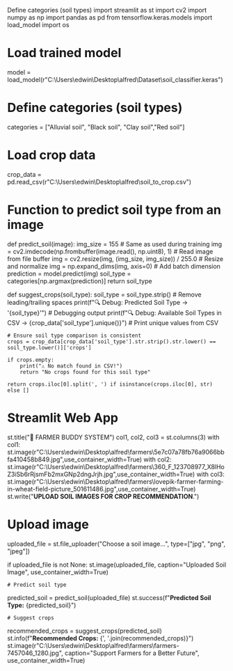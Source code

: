  Define categories (soil types)
import streamlit as st
import cv2
import numpy as np
import pandas as pd
from tensorflow.keras.models import load_model
import os

# Load trained model
model = load_model(r"C:\Users\edwin\Desktop\alfred\Dataset\soil_classifier.keras")

# Define categories (soil types)
categories = ["Alluvial soil", "Black soil", "Clay soil","Red soil"]


# Load crop data
crop_data = pd.read_csv(r"C:\Users\edwin\Desktop\alfred\soil_to_crop.csv")

# Function to predict soil type from an image
def predict_soil(image):
    img_size = 155  # Same as used during training
    img = cv2.imdecode(np.frombuffer(image.read(), np.uint8), 1)  # Read image from file buffer
    img = cv2.resize(img, (img_size, img_size)) / 255.0  # Resize and normalize
    img = np.expand_dims(img, axis=0)  # Add batch dimension
    prediction = model.predict(img)
    soil_type = categories[np.argmax(prediction)]
    return soil_type


def suggest_crops(soil_type):
    soil_type = soil_type.strip()  # Remove leading/trailing spaces
    print(f"🔍 Debug: Predicted Soil Type -> '{soil_type}'")  # Debugging output
    print(f"🔍 Debug: Available Soil Types in CSV -> {crop_data['soil_type'].unique()}")  # Print unique values from CSV

    # Ensure soil type comparison is consistent
    crops = crop_data[crop_data['soil_type'].str.strip().str.lower() == soil_type.lower()]['crops']
    
    if crops.empty:
        print("⚠️ No match found in CSV!")
        return "No crops found for this soil type"

    return crops.iloc[0].split(', ') if isinstance(crops.iloc[0], str) else []





# Streamlit Web App


st.title("🌱 FARMER BUDDY SYSTEM")
col1, col2, col3 = st.columns(3)
with col1:
    st.image(r"C:\Users\edwin\Desktop\alfred\farmers\5e7c07a78fb76a9066bbfa410458b849.jpg",use_container_width=True)
with col2:
    st.image(r"C:\Users\edwin\Desktop\alfred\farmers\360_F_123708977_X8lHoZ3iSb6rRjsmFb2mxGNp2dngJrjh.jpg",use_container_width=True)
with col3:
    st.image(r"C:\Users\edwin\Desktop\alfred\farmers\lovepik-farmer-farming-in-wheat-field-picture_501611486.jpg",use_container_width=True)
st.write("**UPLOAD SOIL IMAGES FOR CROP RECOMMENDATION**.")

# Upload image
uploaded_file = st.file_uploader("Choose a soil image...", type=["jpg", "png", "jpeg"])

if uploaded_file is not None:
   st.image(uploaded_file, caption="Uploaded Soil Image", use_container_width=True)

    # Predict soil type
   predicted_soil = predict_soil(uploaded_file)
   st.success(f"**Predicted Soil Type:** {predicted_soil}")

    # Suggest crops
   recommended_crops = suggest_crops(predicted_soil)
   st.info(f"**Recommended Crops:** {', '.join(recommended_crops)}")
   st.image(r"C:\Users\edwin\Desktop\alfred\farmers\farmers-7457046_1280.jpg", caption="Support Farmers for a Better Future", use_container_width=True)
